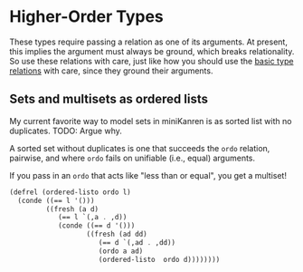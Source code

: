# Higher-Order Types

These types require passing a relation as one of its arguments. At present, this implies the argument must always be ground, which breaks relationality. So use these relations with care, just like how you should use the [basic type relations](./0-Basic-Types.md) with care, since they ground their arguments.

## Sets and multisets as ordered lists

My current favorite way to model sets in miniKanren is as sorted list with no duplicates. TODO: Argue why.

A sorted set without duplicates is one that succeeds the `ordo` relation, pairwise, and where `ordo` fails on unifiable (i.e., equal) arguments.

If you pass in an `ordo` that acts like "less than or equal", you get a multiset!

```scheme
(defrel (ordered-listo ordo l)
  (conde ((== l '()))
         ((fresh (a d)
            (== l `(,a . ,d))
            (conde ((== d '()))
                   ((fresh (ad dd)
                      (== d `(,ad . ,dd))
                      (ordo a ad)
                      (ordered-listo  ordo d))))))))
```